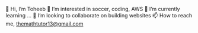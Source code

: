👋 Hi, I’m Toheeb
👀 I’m interested in soccer, coding, AWS
🌱 I’m currently learning ...
💞️ I’m looking to collaborate on building websites
📫 How to reach me, themathtutor13@gmail.com
